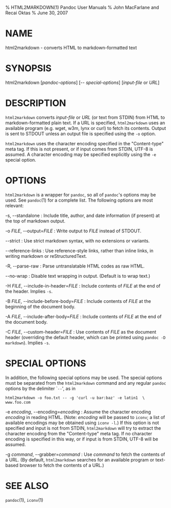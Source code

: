 % HTML2MARKDOWN(1) Pandoc User Manuals
% John MacFarlane and Recai Oktas
% June 30, 2007

# NAME

html2markdown - converts HTML to markdown-formatted text

# SYNOPSIS

html2markdown [*pandoc-options*] [\-- *special-options*] [*input-file* or
*URL*]

# DESCRIPTION

`html2markdown` converts *input-file* or *URL* (or text
from STDIN) from HTML to markdown-formatted plain text. 
If a URL is specified, `html2markdown` uses an available program
(e.g. wget, w3m, lynx or curl) to fetch its contents.  Output is sent
to STDOUT unless an output file is specified using the `-o`
option.

`html2markdown` uses the character encoding specified in the
"Content-type" meta tag.  If this is not present, or if input comes
from STDIN, UTF-8 is assumed.  A character encoding may be specified
explicitly using the `-e` special option.

# OPTIONS

`html2markdown` is a wrapper for `pandoc`, so all of
`pandoc`'s options may be used.  See `pandoc`(1) for
a complete list.  The following options are most relevant:

-s, \--standalone
:   Include title, author, and date information (if present) at the
    top of markdown output.

-o *FILE*, \--output=*FILE*
:   Write output to *FILE* instead of STDOUT. 

\--strict
:   Use strict markdown syntax, with no extensions or variants.

\--reference-links
:   Use reference-style links, rather than inline links, in writing markdown
    or reStructuredText.

-R, \--parse-raw
:   Parse untranslatable HTML codes as raw HTML.

\--no-wrap
:   Disable text wrapping in output.  (Default is to wrap text.)

-H *FILE*, \--include-in-header=*FILE*
:   Include contents of *FILE* at the end of the header.  Implies
    `-s`.

-B *FILE*, \--include-before-body=*FILE*
:   Include contents of *FILE* at the beginning of the document body.

-A *FILE*, \--include-after-body=*FILE*
:   Include contents of *FILE* at the end of the document body.

-C *FILE*, \--custom-header=*FILE*
:   Use contents of *FILE*
    as the document header (overriding the default header, which can be
    printed using `pandoc -D markdown`).  Implies `-s`.

# SPECIAL OPTIONS

In addition, the following special options may be used.  The special
options must be separated from the `html2markdown` command and any
regular `pandoc` options by the delimiter \``--`', as in

    html2markdown -o foo.txt -- -g 'curl -u bar:baz' -e latin1  \
    www.foo.com

-e *encoding*, \--encoding=*encoding* 
:   Assume the character encoding *encoding* in reading HTML.
    (Note: *encoding* will be passed to `iconv`; a list of
    available encodings may be obtained using `iconv -l`.)
    If this option is not specified and input is not from
    STDIN, `html2markdown` will try to extract the character encoding
    from the "Content-type" meta tag.  If no character encoding is
    specified in this way, or if input is from STDIN, UTF-8 will be
    assumed.

-g *command*, \--grabber=*command*
:   Use *command* to fetch the contents of a URL.  (By default,
    `html2markdown` searches for an available program or text-based
    browser to fetch the contents of a URL.)

# SEE ALSO

`pandoc`(1), `iconv`(1)
